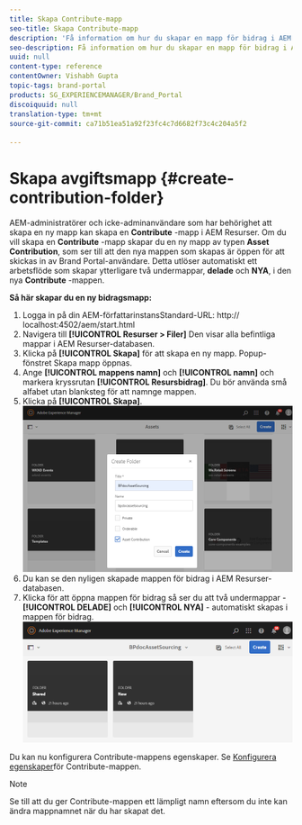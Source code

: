 ```yaml
---
title: Skapa Contribute-mapp
seo-title: Skapa Contribute-mapp
description: 'Få information om hur du skapar en mapp för bidrag i AEM Assets. '
seo-description: Få information om hur du skapar en mapp för bidrag i AEM Assets.
uuid: null
content-type: reference
contentOwner: Vishabh Gupta
topic-tags: brand-portal
products: SG_EXPERIENCEMANAGER/Brand_Portal
discoiquuid: null
translation-type: tm+mt
source-git-commit: ca71b51ea51a92f23fc4c7d6682f73c4c204a5f2

---
```



# Skapa avgiftsmapp {#create-contribution-folder}

AEM-administratörer och icke-adminanvändare som har behörighet att skapa en ny mapp kan skapa en **Contribute** -mapp i AEM Resurser.
Om du vill skapa en **Contribute** -mapp skapar du en ny mapp av typen **Asset Contribution**, som ser till att den nya mappen som skapas är öppen för att skickas in av Brand Portal-användare.  Detta utlöser automatiskt ett arbetsflöde som skapar ytterligare två undermappar, **delade** och **NYA**, i den nya **Contribute** -mappen.

**Så här skapar du en ny bidragsmapp:**
1. Logga in på din AEM-författarinstansStandard-URL: http:// localhost:4502/aem/start.html
1. Navigera till **[!UICONTROL Resurser > Filer]** Den visar alla befintliga mappar i AEM Resurser-databasen.
1. Klicka på **[!UICONTROL Skapa]** för att skapa en ny mapp. Popup-fönstret Skapa mapp öppnas.
1. Ange **[!UICONTROL mappens namn]** och **[!UICONTROL namn]** och markera kryssrutan **[!UICONTROL Resursbidrag]**.
Du bör använda små alfabet utan blanksteg för att namnge mappen.
1. Klicka på **[!UICONTROL Skapa]**.
   ![](assets/create-contribution-folder.png)
1. Du kan se den nyligen skapade mappen för bidrag i AEM Resurser-databasen.
1. Klicka för att öppna mappen för bidrag så ser du att två undermappar -**[!UICONTROL DELADE]** och **[!UICONTROL NYA]** - automatiskt skapas i mappen för bidrag.\
   ![](assets/contribution-folder.png)

Du kan nu konfigurera Contribute-mappens egenskaper. Se [Konfigurera egenskaper](brand-portal-configure-contribution-folder-properties.md)för Contribute-mappen.

>[!NOTE]
>
>Se till att du ger Contribute-mappen ett lämpligt namn eftersom du inte kan ändra mappnamnet när du har skapat det.
